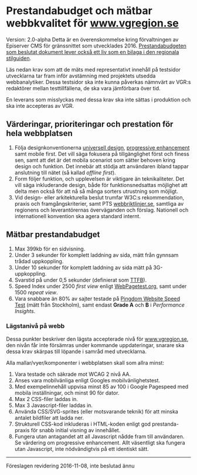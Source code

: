 # Prestandabudget och mätbar webbkvalitet för www.vgregion.se
Version: 2.0-alpha
Detta är en överenskommelse kring förvaltningen av Episerver CMS för gränssnittet som utvecklades 2016. [Prestandabudgeten som beslutat dokument lever också ett liv som en bilaga i den regionala stilguiden](http://vastra-gotalandsregionen.github.io/vgr-styleguide/guidelines/prestandabudget/).

Läs nedan krav som att de mäts med representativt innehåll på testsidor utvecklarna tar fram inför avstämning med projektets utsedda webbanalytiker. Dessa testsidor ska inte kunna påverkas nämnvärt av VGR:s redaktörer mellan testtillfällena, de ska vara jämförbara över tid.

En leverans som misslyckas med dessa krav ska inte sättas i produktion och ska inte accepteras av VGR.

## Värderingar, prioriteringar och prestation för hela webbplatsen
 1. Följa designkonventionerna [universell design](https://sv.wikipedia.org/wiki/Universell_design), [progressive enhancement](https://en.wikipedia.org/wiki/Progressive_enhancement) samt mobile first. Det vill säga fokusera på tillgänglighet först och finess sen, samt att det är det mobila scenariot som sätter behoven kring design och funktion. Det innebär att stödja att användaren ibland tappar anslutning till nätet (så kallad _offline first_).
 2. Form följer funktion, och upplevelsen är viktigare än teknikaliteter. Det vill säga inkluderande design, både för funktionsnedsattas möjlighet att delta men också för att nå så många sorters utrustning som möjligt.
 3. Vid design- eller arkitekturella beslut trumfar W3C:s rekommendation, praxis och framgångskriterier, samt PTS [webbriktlinjer.se](http://webbriktlinjer.se), samtliga av regionens och leverantörernas överväganden och förslag. Nationell och internationell konvention ska agera standard internt.

## Mätbar prestandabudget
1. Max 399kb för en sidvisning.
2. Under 3 sekunder för komplett laddning av sida, mätt från gynnsam trådad uppkoppling. 
3. Under 10 sekunder för komplett laddning av sida mätt på 3G-uppkoppling. 
4. Svarstid på under 0,5 sekunder (definierat som [TTFB](https://en.wikipedia.org/wiki/Time_To_First_Byte)).
5. Speed Index under 2500 _first view_ enligt [WebPagetest.org](https://www.webpagetest.org/), samt under 1500 _repeat view_.
6. Vara snabbare än 80% av sajter testade på [Pingdom Website Speed Test](https://tools.pingdom.com) (mätt från Stockholm), samt endast **Grade A** och **B** i _Performance Insights_.

### Lägstanivå på webb
Dessa punkter beskriver den lägsta accepterade nivå för www.vgregion.se, den nivån får inte försämras under kommande uppdateringar, snarare ska dessa krav skärpas till löpande i samråd med utvecklarna.

Alla mallar/vyer/komponenter i webbplatsen skall som allra minst:

1. Vara testade och säkrade mot WCAG 2 nivå AA.
2. Anses vara mobilvänliga enligt Googles mobilvänlighetstest.
3. Med exempelinnehåll uppvisa minst 85 av 100 i Google Pagespeed med mobila inställningar, och minst 90 för dator.
4. Max 2 CSS-filer laddas in.
5. Max 3 Javascript-filer laddas in.
6. Använda CSS/SVG-sprites (eller motsvarande teknik) för att minska antalet bildfiler att ladda ner.
7. Strukturell CSS-kod inkluderas i HTML-koden enligt god prestanda-praxis för snabb initial visning av innehållet.
8. Fungera utan antagandet att all Javascript nådde fram till användaren. Se värdering om progressive enhancement. Allt väsentligt ska fungera utan Javascript, inte nödvändigtvis på ett identiskt sätt. 

---------------------------------------------------------------
Föreslagen revidering 2016-11-08,
inte beslutad ännu
